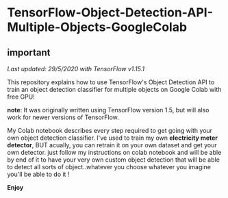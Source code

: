 # TensorFlow-Object-Detection-API-Multiple-Objects-GoogleColab

## important
*Last updated: 29/5/2020 with TensorFlow v1.15.1*

This repository explains how to use TensorFlow's Object Detection API to train an object detection classifier for multiple objects on Google Colab with free GPU!

**note**: It was originally written using TensorFlow version 1.5, but will also work for newer versions of TensorFlow.

My Colab notebook describes every step required to get going with your own object detection classifier.
I've used to train my own **electricity meter detector**, BUT acually, you can retrain it on your own dataset and get your own detector. just follow my instructions on colab notebook and will be able by end of it to have your very own custom object detection that will be able to detect all sorts of object..whatever you choose whatever you imagine you'll be able to do it !

**Enjoy** 


